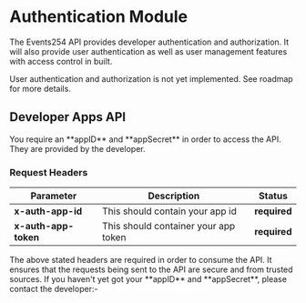 # Authentication Module

The Events254 API provides developer authentication and authorization. It will also provide user authentication
as well as user management features with access control in built.

<aside class="warning">
    User authentication and authorization is not yet implemented. See roadmap for more details.
</aside>

## Developer Apps API

<aside class="notice">
    You require an **appID** and **appSecret** in order to access the API. They are provided by the developer.
    <a href='mailto:waweruj00@gmail.com' target='__blank' style='color: white;text-decoration: none;font-weight: 500;text-shadow: none;'>Request for a Developer Key</a>
</aside>

### Request Headers

Parameter | Description | Status
--------- | ----------- | -------  
**x-auth-app-id** | This should contain your app id | **required**
**x-auth-app-token** | This should container your app token | **required**

<aside class="notice">
    The above stated headers are required in order to consume the API. It ensures that the requests being sent to the API are secure and from trusted sources.
    If you haven't yet got your **appID** and **appSecret**, please contact the developer:-
    <a href='mailto:waweruj00@gmail.com' target='__blank' style='color: white;text-decoration: none;font-weight: 500;text-shadow: none;'>Request for a Developer Key</a>
</aside>
